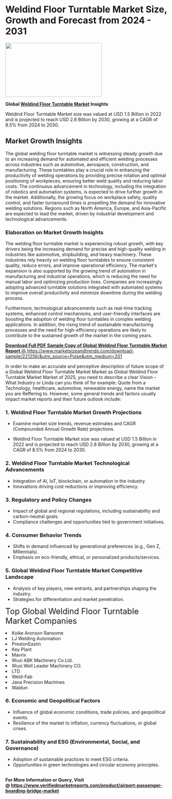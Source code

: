 <H1>Weldind Floor Turntable Market Size, Growth and Forecast from 2024 - 2031</H1><img class="aligncenter size-medium wp-image-584254" src="https://thirdeyenews.in/wp-content/uploads/2024/09/Global-Market-Research-300x168.jpeg" alt="" width="300" height="168" /><p><strong>Global&nbsp;<a href="https://www.marketsizeandtrends.com/download-sample/221256/&amp;utm_source=Pulse&amp;utm_medium=201">Weldind Floor Turntable Market</a> Insights</strong></p><p>Weldind Floor Turntable Market size was valued at USD 1.5 Billion in 2022 and is projected to reach USD 2.8 Billion by 2030, growing at a CAGR of 8.5% from 2024 to 2030.</p><p><h2>Market Growth Insights</h2> <p>The global welding floor turntable market is witnessing steady growth due to an increasing demand for automated and efficient welding processes across industries such as automotive, aerospace, construction, and manufacturing. These turntables play a crucial role in enhancing the productivity of welding operations by providing precise rotation and optimal positioning of workpieces, ensuring better weld quality and reducing labor costs. The continuous advancement in technology, including the integration of robotics and automation systems, is expected to drive further growth in the market. Additionally, the growing focus on workplace safety, quality control, and faster turnaround times is propelling the demand for innovative welding solutions. Regions such as North America, Europe, and Asia-Pacific are expected to lead the market, driven by industrial development and technological advancements.</p> <p><a href="#"></a></p> <h3>Elaboration on Market Growth Insights</h3> <p>The welding floor turntable market is experiencing robust growth, with key drivers being the increasing demand for precise and high-quality welding in industries like automotive, shipbuilding, and heavy machinery. These industries rely heavily on welding floor turntables to ensure consistent quality, reduce errors, and improve operational efficiency. The market's expansion is also supported by the growing trend of automation in manufacturing and industrial operations, which is reducing the need for manual labor and optimizing production lines. Companies are increasingly adopting advanced turntable solutions integrated with automated systems to improve overall productivity and minimize downtime during the welding process.</p> <p>Furthermore, technological advancements such as real-time tracking systems, enhanced control mechanisms, and user-friendly interfaces are boosting the adoption of welding floor turntables in complex welding applications. In addition, the rising trend of sustainable manufacturing processes and the need for high-efficiency operations are likely to contribute to the sustained growth of the market in the coming years.</p> <p><a href="#"></p><p><span class=""><strong>Download Full PDF Sample Copy of Global Weldind Floor Turntable Market Report</strong> @ <a href="https://www.marketsizeandtrends.com/download-sample/221256/&amp;utm_source=Pulse&amp;utm_medium=201" target="_blank">https://www.marketsizeandtrends.com/download-sample/221256/&amp;utm_source=Pulse&amp;utm_medium=201</a></span></p><p>In order to make an accurate and perceptive description of future scope of a Global&nbsp;Weldind Floor Turntable Market Market as Global&nbsp;Weldind Floor Turntable Market Market of 2025, you need to describe a clear Vision &ndash; What Industry or Linda can you think of for example: Quote from a Technology, healthcare, automotive, renewable energy, name the market you are Reffering to. However, some general trends and factors usually impact market reports and their future outlook include:</p><h3>1.&nbsp;<strong>Weldind Floor Turntable Market Growth Projections</strong></h3><ul><li>Examine market size trends, revenue estimates and CAGR (Compounded Annual Growth Rate) projections.</li><li><p>Weldind Floor Turntable Market size was valued at USD 1.5 Billion in 2022 and is projected to reach USD 2.8 Billion by 2030, growing at a CAGR of 8.5% from 2024 to 2030.</p></li></ul><h3>2.&nbsp;<strong>Weldind Floor Turntable Market Technological Advancements</strong></h3><ul><li>Integration of AI, IoT, blockchain, or automation in the industry.</li><li>Innovations driving cost reductions or improving efficiency.</li></ul><h3>3.&nbsp;<strong>Regulatory and Policy Changes</strong></h3><ul><li>Impact of global and regional regulations, including sustainability and carbon-neutral goals.</li><li>Compliance challenges and opportunities tied to government initiatives.</li></ul><h3>4.&nbsp;<strong>Consumer Behavior Trends</strong></h3><ul><li>Shifts in demand influenced by generational preferences (e.g., Gen Z, Millennials).</li><li>Emphasis on eco-friendly, ethical, or personalized products/services.</li></ul><h3>5.&nbsp;<strong>Global Weldind Floor Turntable Market Competitive Landscape</strong></h3><ul><li>Analysis of key players, new entrants, and partnerships shaping the industry.</li><li>Strategies for differentiation and market penetration.</li></ul><p data-pm-slice="1 1 []"><span style="color: inherit; font-family: inherit; font-size: 25px;">Top Global Weldind Floor Turntable Market Companies</span></p><div class="" data-test-id=""><p><li>Koike Aronson Ransome</li><li> LJ Welding Automation</li><li> PrestonEastin</li><li> Key Plant</li><li> Mavrix</li><li> Wuxi ABK Machinery Co.Ltd.</li><li> Wuxi Well Leader Machinery CO.</li><li> LTD</li><li> Weld-Fab</li><li> Jana Precision Machines</li><li> Waldun</li></p></div><h3>6.&nbsp;<strong>Economic and Geopolitical Factors</strong></h3><ul><li>Influence of global economic conditions, trade policies, and geopolitical events.</li><li>Resilience of the market to inflation, currency fluctuations, or global crises.</li></ul><h3>7.&nbsp;<strong>Sustainability and ESG (Environmental, Social, and Governance)</strong></h3><ul><li>Adoption of sustainable practices to meet ESG criteria.</li><li>Opportunities in green technologies and circular economy principles.</li></ul><h2><strong style="font-size: 14px;">For More Information or Query, Visit @&nbsp;</strong><a style="background-color: #ffffff; font-size: 14px;" href="https://www.marketsizeandtrends.com/report/weldind-floor-turntable-market/" target="_blank">https://www.verifiedmarketreports.com/product/airport-passenger-boarding-bridge-market</a></h2>
